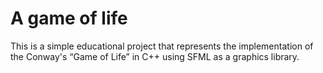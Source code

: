 # A game of life
This is a simple educational project that represents the implementation of the Conway's “Game of Life” in C++ using SFML as a graphics library.
